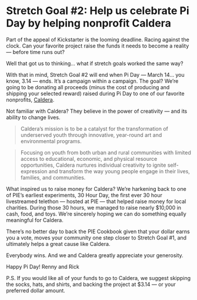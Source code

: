 # Stretch Goal #2: Help us celebrate Pi Day by helping nonprofit Caldera

Part of the appeal of Kickstarter is the looming deadline. Racing against the clock. Can your favorite project raise the funds it needs to become a reality — before time runs out?

Well that got us to thinking… what if stretch goals worked the same way?

With that in mind, Stretch Goal #2 will end when Pi Day — March 14… you know, 3.14 — ends. It’s a campaign within a campaign. The goal? We’re going to be donating all proceeds (minus the cost of producing and shipping your selected reward) raised during Pi Day to one of our favorite nonprofits, [Caldera](http://calderaarts.org/).

Not familiar with Caldera? They believe in the power of creativity — and its ability to change lives.

> Caldera’s mission is to be a catalyst for the transformation of underserved youth through innovative, year-round art and environmental programs.

> Focusing on youth from both urban and rural communities with limited access to educational, economic, and physical resource opportunities, Caldera nurtures individual creativity to ignite self-expression and transform the way young people engage in their lives, families, and communities.

What inspired us to raise money for Caldera? We’re harkening back to one of PIE’s earliest experiments, 30 Hour Day, the first ever 30 hour livestreamed telethon — hosted at PIE — that helped raise money for local charities. During those 30 hours, we managed to raise nearly $10,000 in cash, food, and toys. We’re sincerely hoping we can do something equally meaningful for Caldera.

There’s no better day to back the PIE Cookbook given that your dollar earns you a vote, moves your community one step closer to Stretch Goal #1, and ultimately helps a great cause like Caldera.

Everybody wins. And we and Caldera greatly appreciate your generosity.

Happy Pi Day! 
Renny and Rick

P.S. If you would like all of your funds to go to Caldera, we suggest skipping the socks, hats, and shirts, and backing the project at $3.14 — or your preferred dollar amount. 
